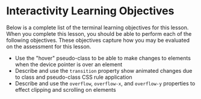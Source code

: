 # Interactivity Learning Objectives

Below is a complete list of the terminal learning objectives for this lesson.
When you complete this lesson, you should be able to perform each of the
following objectives. These objectives capture how you may be evaluated on the
assessment for this lesson.

* Use the "hover" pseudo-class to be able to make changes to elements when the
  device pointer is over an element
* Describe and use the `transition` property show animated changes due to class
  and pseudo-class CSS rule application
* Describe and use the `overflow`, `overflow-x`, and `overflow-y` properties to
  effect clipping and scrolling on elements

